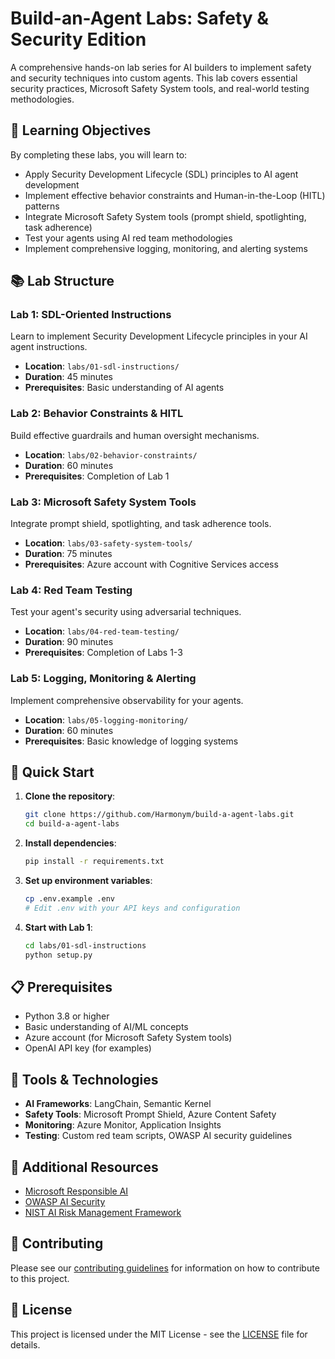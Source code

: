 # Build-an-Agent Labs: Safety & Security Edition

A comprehensive hands-on lab series for AI builders to implement safety and security techniques into custom agents. This lab covers essential security practices, Microsoft Safety System tools, and real-world testing methodologies.

## 🎯 Learning Objectives

By completing these labs, you will learn to:
- Apply Security Development Lifecycle (SDL) principles to AI agent development
- Implement effective behavior constraints and Human-in-the-Loop (HITL) patterns
- Integrate Microsoft Safety System tools (prompt shield, spotlighting, task adherence)
- Test your agents using AI red team methodologies
- Implement comprehensive logging, monitoring, and alerting systems

## 📚 Lab Structure

### Lab 1: SDL-Oriented Instructions
Learn to implement Security Development Lifecycle principles in your AI agent instructions.
- **Location**: `labs/01-sdl-instructions/`
- **Duration**: 45 minutes
- **Prerequisites**: Basic understanding of AI agents

### Lab 2: Behavior Constraints & HITL
Build effective guardrails and human oversight mechanisms.
- **Location**: `labs/02-behavior-constraints/`
- **Duration**: 60 minutes
- **Prerequisites**: Completion of Lab 1

### Lab 3: Microsoft Safety System Tools
Integrate prompt shield, spotlighting, and task adherence tools.
- **Location**: `labs/03-safety-system-tools/`
- **Duration**: 75 minutes
- **Prerequisites**: Azure account with Cognitive Services access

### Lab 4: Red Team Testing
Test your agent's security using adversarial techniques.
- **Location**: `labs/04-red-team-testing/`
- **Duration**: 90 minutes
- **Prerequisites**: Completion of Labs 1-3

### Lab 5: Logging, Monitoring & Alerting
Implement comprehensive observability for your agents.
- **Location**: `labs/05-logging-monitoring/`
- **Duration**: 60 minutes
- **Prerequisites**: Basic knowledge of logging systems

## 🚀 Quick Start

1. **Clone the repository**:
   ```bash
   git clone https://github.com/Harmonym/build-a-agent-labs.git
   cd build-a-agent-labs
   ```

2. **Install dependencies**:
   ```bash
   pip install -r requirements.txt
   ```

3. **Set up environment variables**:
   ```bash
   cp .env.example .env
   # Edit .env with your API keys and configuration
   ```

4. **Start with Lab 1**:
   ```bash
   cd labs/01-sdl-instructions
   python setup.py
   ```

## 📋 Prerequisites

- Python 3.8 or higher
- Basic understanding of AI/ML concepts
- Azure account (for Microsoft Safety System tools)
- OpenAI API key (for examples)

## 🔧 Tools & Technologies

- **AI Frameworks**: LangChain, Semantic Kernel
- **Safety Tools**: Microsoft Prompt Shield, Azure Content Safety
- **Monitoring**: Azure Monitor, Application Insights
- **Testing**: Custom red team scripts, OWASP AI security guidelines

## 📖 Additional Resources

- [Microsoft Responsible AI](https://www.microsoft.com/en-us/ai/responsible-ai)
- [OWASP AI Security](https://owasp.org/www-project-ai-security-and-privacy-guide/)
- [NIST AI Risk Management Framework](https://www.nist.gov/itl/ai-risk-management-framework)

## 🤝 Contributing

Please see our [contributing guidelines](CONTRIBUTING.md) for information on how to contribute to this project.

## 📄 License

This project is licensed under the MIT License - see the [LICENSE](LICENSE) file for details.
